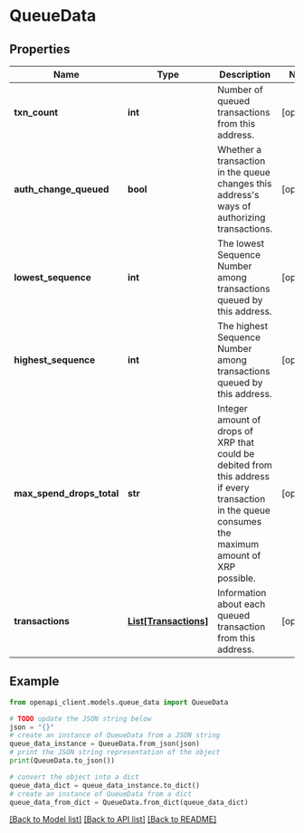 # QueueData


## Properties

Name | Type | Description | Notes
------------ | ------------- | ------------- | -------------
**txn_count** | **int** | Number of queued transactions from this address. | [optional] 
**auth_change_queued** | **bool** | Whether a transaction in the queue changes this address&#39;s ways of authorizing transactions. | [optional] 
**lowest_sequence** | **int** | The lowest Sequence Number among transactions queued by this address. | [optional] 
**highest_sequence** | **int** | The highest Sequence Number among transactions queued by this address. | [optional] 
**max_spend_drops_total** | **str** | Integer amount of drops of XRP that could be debited from this address if every transaction in the queue consumes the maximum amount of XRP possible. | [optional] 
**transactions** | [**List[Transactions]**](Transactions.md) | Information about each queued transaction from this address. | [optional] 

## Example

```python
from openapi_client.models.queue_data import QueueData

# TODO update the JSON string below
json = "{}"
# create an instance of QueueData from a JSON string
queue_data_instance = QueueData.from_json(json)
# print the JSON string representation of the object
print(QueueData.to_json())

# convert the object into a dict
queue_data_dict = queue_data_instance.to_dict()
# create an instance of QueueData from a dict
queue_data_from_dict = QueueData.from_dict(queue_data_dict)
```
[[Back to Model list]](../README.md#documentation-for-models) [[Back to API list]](../README.md#documentation-for-api-endpoints) [[Back to README]](../README.md)


